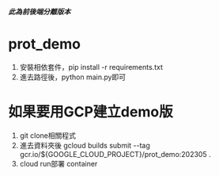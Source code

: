 ***此為前後端分離版本***

# prot_demo
1. 安裝相依套件，pip install -r requirements.txt
2. 進去路徑後，python main.py即可

# 如果要用GCP建立demo版
1. git clone相關程式
2. 進去資料夾後 gcloud builds submit --tag gcr.io/${GOOGLE_CLOUD_PROJECT}/prot_demo:202305 .
3. cloud run部署 container